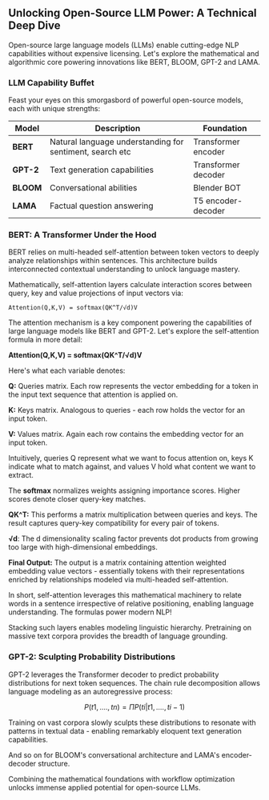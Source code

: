 ## Unlocking Open-Source LLM Power: A Technical Deep Dive

Open-source large language models (LLMs) enable cutting-edge NLP capabilities without expensive licensing. Let's explore the mathematical and algorithmic core powering innovations like BERT, BLOOM, GPT-2 and LAMA.

### LLM Capability Buffet

Feast your eyes on this smorgasbord of powerful open-source models, each with unique strengths:

| Model | Description | Foundation |
|-|-|-|  
| **BERT** | Natural language understanding for sentiment, search etc | Transformer encoder |
| **GPT-2** | Text generation capabilities | Transformer decoder |
| **BLOOM** | Conversational abilities | Blender BOT |   
| **LAMA** | Factual question answering | T5 encoder-decoder |

### BERT: A Transformer Under the Hood

BERT relies on multi-headed self-attention between token vectors to deeply analyze relationships within sentences. This architecture builds interconnected contextual understanding to unlock language mastery.

Mathematically, self-attention layers calculate interaction scores between query, key and value projections of input vectors via:

```
Attention(Q,K,V) = softmax(QK^T/√d)V
```

The attention mechanism is a key component powering the capabilities of large language models like BERT and GPT-2. Let's explore the self-attention formula in more detail:

**Attention(Q,K,V) = softmax(QK^T/√d)V**

Here's what each variable denotes:

**Q:** Queries matrix. Each row represents the vector embedding for a token in the input text sequence that attention is applied on.

**K:** Keys matrix. Analogous to queries - each row holds the vector for an input token.

**V:** Values matrix. Again each row contains the embedding vector for an input token.

Intuitively, queries Q represent what we want to focus attention on, keys K indicate what to match against, and values V hold what content we want to extract.

The **softmax** normalizes weights assigning importance scores. Higher scores denote closer query-key matches.

**QK^T:** This performs a matrix multiplication between queries and keys. The result captures query-key compatibility for every pair of tokens.

**√d**: The d dimensionality scaling factor prevents dot products from growing too large with high-dimensional embeddings.

**Final Output:** The output is a matrix containing attention weighted embedding value vectors - essentially tokens with their representations enriched by relationships modeled via multi-headed self-attention.

In short, self-attention leverages this mathematical machinery to relate words in a sentence irrespective of relative positioning, enabling language understanding. The formulas power modern NLP!


Stacking such layers enables modeling linguistic hierarchy. Pretraining on massive text corpora provides the breadth of language grounding.

### GPT-2: Sculpting Probability Distributions

GPT-2 leverages the Transformer decoder to predict probability distributions for next token sequences. The chain rule decomposition allows language modeling as an autoregressive process:

```math
P(t1,....,tn) = Π P(ti | t1, ...., ti-1) 
```

Training on vast corpora slowly sculpts these distributions to resonate with patterns in textual data - enabling remarkably eloquent text generation capabilities.

And so on for BLOOM's conversational architecture and LAMA's encoder-decoder structure.

Combining the mathematical foundations with workflow optimization unlocks immense applied potential for open-source LLMs.
